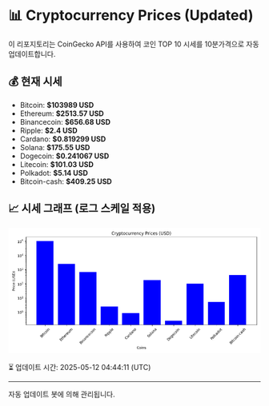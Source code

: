 
# 📊 Cryptocurrency Prices (Updated)

이 리포지토리는 CoinGecko API를 사용하여 코인 TOP 10 시세를 10분가격으로 자동 업데이트합니다.

## 💰 현재 시세
- Bitcoin: **$103989 USD**
- Ethereum: **$2513.57 USD**
- Binancecoin: **$656.68 USD**
- Ripple: **$2.4 USD**
- Cardano: **$0.819299 USD**
- Solana: **$175.55 USD**
- Dogecoin: **$0.241067 USD**
- Litecoin: **$101.03 USD**
- Polkadot: **$5.14 USD**
- Bitcoin-cash: **$409.25 USD**

## 📈 시세 그래프 (로그 스케일 적용)
![Crypto Prices](crypto_prices.png)

⏳ 업데이트 시간: 2025-05-12 04:44:11 (UTC)

---
자동 업데이트 봇에 의해 관리됩니다.
